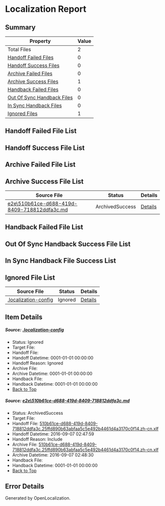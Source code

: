 # <a name='report-top'></a> Localization Report

## Summary
 Property | Value 
 -------- | ----- 
 Total Files | 2
[ Handoff Failed Files ](#handoff-failed-list)| 0
[ Handoff Success Files ](#handoff-success-list)| 0
[ Archive Failed Files ](#archive-failed-list)| 0
[ Archive Success Files ](#archive-success-list)| 1
[ Handback Failed Files ](#handback-failed-list)| 0
[ Out Of Sync Handback Files ](#outofsync-handback-success-list)| 0
[ In Sync Handback Files ](#insync-handback-success-list)| 0
[ Ignored Files ](#ignored-list)| 1

## <a name='handoff-failed-list'></a> Handoff Failed File List

## <a name='handoff-success-list'></a> Handoff Success File List

## <a name='archive-failed-list'></a> Archive Failed File List

## <a name='archive-success-list'></a> Archive Success File List
 Source File | Status | Details 
 ----------- | ------ | ------- 
 [e2e\510b61ce-d688-419d-8409-718812ddfa3c.md](https://github.com/OpenLocalizationTestOrg/ol-test0/blob/888c357d8cf225e0cc02b3e5284e6a834ebc14f6/e2e/510b61ce-d688-419d-8409-718812ddfa3c.md) | ArchivedSuccess | [Details](#d7a9ee3e4f00214977591e6eebaf8475dbdb4b7e1)

## <a name='handback-failed-list'></a> Handback Failed File List

## <a name='outofsync-handback-success-list'></a> Out Of Sync Handback Success File List

## <a name='insync-handback-success-list'></a> In Sync Handback File Success List

## <a name='ignored-list'></a> Ignored File List
 Source File | Status | Details 
 ----------- | ------ | ------- 
 [.localization-config](https://github.com/OpenLocalizationTestOrg/ol-test0/blob/888c357d8cf225e0cc02b3e5284e6a834ebc14f6/.localization-config) | Ignored | [Details](#3d4f252ac210baf56311d7e97dcc2db10974dbd20)

## Item Details
##### <a name='3d4f252ac210baf56311d7e97dcc2db10974dbd20'></a> Source: [.localization-config](https://github.com/OpenLocalizationTestOrg/ol-test0/blob/888c357d8cf225e0cc02b3e5284e6a834ebc14f6/.localization-config)
* Status: Ignored
* Target File: 
* Handoff File: 
* Handoff Datetime: 0001-01-01 00:00:00
* Handoff Reason: Ignored
* Archive File: 
* Archive Datetime: 0001-01-01 00:00:00
* Handback File: 
* Handback Datetime: 0001-01-01 00:00:00
* [Back to Top](#report-top)

##### <a name='d7a9ee3e4f00214977591e6eebaf8475dbdb4b7e1'></a> Source: [e2e\510b61ce-d688-419d-8409-718812ddfa3c.md](https://github.com/OpenLocalizationTestOrg/ol-test0/blob/888c357d8cf225e0cc02b3e5284e6a834ebc14f6/e2e/510b61ce-d688-419d-8409-718812ddfa3c.md)
* Status: ArchivedSuccess
* Target File: 
* Handoff File: [510b61ce-d688-419d-8409-718812ddfa3c.25ffd890b63abfaa5c5e492b4461d4a3170c0f14.zh-cn.xlf](https://github.com/OpenLocalizationTestOrg/ol-test0-handoff/blob/5994e95e31a9897fbd710238e5ccf2283d118c06/ol-handoff/OpenLocalizationTestOrg/ol-test0-zhcn/ci/ht/510b61ce-d688-419d-8409-718812ddfa3c.25ffd890b63abfaa5c5e492b4461d4a3170c0f14.zh-cn.xlf)
* Handoff Datetime: 2016-09-07 02:47:59
* Handoff Reason: Include
* Archive File: [510b61ce-d688-419d-8409-718812ddfa3c.25ffd890b63abfaa5c5e492b4461d4a3170c0f14.zh-cn.xlf](https://github.com/OpenLocalizationTestOrg/ol-test0-handoff/blob/31399bd057bba76934adbdec8bbd026140630930/ol-archive/OpenLocalizationTestOrg/ol-test0-zhcn/ci/ht/510b61ce-d688-419d-8409-718812ddfa3c.25ffd890b63abfaa5c5e492b4461d4a3170c0f14.zh-cn.xlf)
* Archive Datetime: 2016-09-07 02:48:30
* Handback File: 
* Handback Datetime: 0001-01-01 00:00:00
* [Back to Top](#report-top)


## Error Details

Generated by OpenLocalization.

